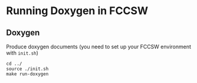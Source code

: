 Running Doxygen in FCCSW
==

Doxygen
--

Produce doxygen documents (you need to set up your FCCSW environment with `init.sh`)

~~~~~~~~~~~~~~~~~~~~~~~~~~~~{.sh}
cd ../
source ./init.sh
make run-doxygen
~~~~~~~~~~~~~~~~~~~~~~~~~~~~
